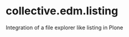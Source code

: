 collective.edm.listing
======================

Integration of a file explorer like listing in Plone
